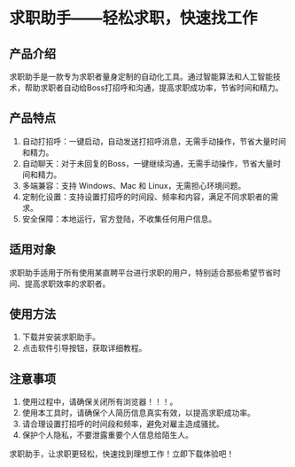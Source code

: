 # 求职助手——轻松求职，快速找工作

## 产品介绍
求职助手是一款专为求职者量身定制的自动化工具。通过智能算法和人工智能技术，帮助求职者自动给Boss打招呼和沟通，提高求职成功率，节省时间和精力。

## 产品特点
1. 自动打招呼：一键启动，自动发送打招呼消息，无需手动操作，节省大量时间和精力。
2. 自动聊天：对于未回复的Boss，一键继续沟通，无需手动操作，节省大量时间和精力。
3. 多端兼容：支持 Windows、Mac 和 Linux，无需担心环境问题。
4. 定制化设置：支持设置打招呼的时间段、频率和内容，满足不同求职者的需求。
5. 安全保障：本地运行，官方登陆，不收集任何用户信息。

## 适用对象
求职助手适用于所有使用某直聘平台进行求职的用户，特别适合那些希望节省时间、提高求职效率的求职者。

## 使用方法
1. 下载并安装求职助手。
2. 点击软件引导按钮，获取详细教程。

## 注意事项
1. 使用过程中，请确保关闭所有浏览器！！！。
2. 使用本工具时，请确保个人简历信息真实有效，以提高求职成功率。
3. 请合理设置打招呼的时间段和频率，避免对雇主造成骚扰。
4. 保护个人隐私，不要泄露重要个人信息给陌生人。


求职助手，让求职更轻松，快速找到理想工作！立即下载体验吧！

